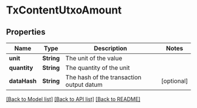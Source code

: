 # TxContentUtxoAmount

## Properties
Name | Type | Description | Notes
------------ | ------------- | ------------- | -------------
**unit** | **String** | The unit of the value | 
**quantity** | **String** | The quantity of the unit | 
**dataHash** | **String** | The hash of the transaction output datum | [optional] 

[[Back to Model list]](../README.md#documentation-for-models) [[Back to API list]](../README.md#documentation-for-api-endpoints) [[Back to README]](../README.md)


